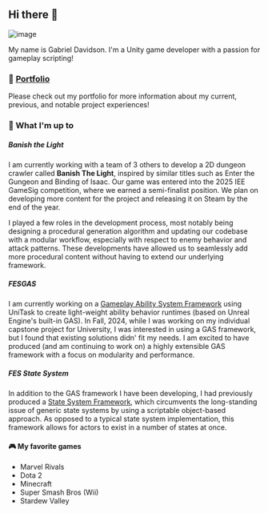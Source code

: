 ## Hi there 👋

![image](https://github.com/user-attachments/assets/bb4c66ea-614a-4929-a98c-cea50b02d3c2)

My name is Gabriel Davidson. I'm a Unity game developer with a passion for gameplay scripting!

### 📖 [Portfolio](https://gabriel-davidson-porfolio.webflow.io/)

Please check out my portfolio for more information about my current, previous, and notable project experiences!

### 🔭 What I'm up to
##### Banish the Light
I am currently working with a team of 3 others to develop a 2D dungeon crawler called **Banish The Light**, inspired by similar titles such as Enter the Gungeon and Binding of Isaac. Our game was entered into the 2025 IEE GameSig competition, where we earned a semi-finalist position. We plan on developing more content for the project and releasing it on Steam by the end of the year.

I played a few roles in the development process, most notably being designing a procedural generation algorithm and updating our codebase with a modular workflow, especially with respect to enemy behavior and attack patterns. These developments have allowed us to seamlessly add more procedural content without having to extend our underlying framework.

##### FESGAS
I am currently working on a [Gameplay Ability System Framework](https://github.com/gabedvdsn/FESGAS/tree/main) using UniTask to create light-weight ability behavior runtimes (based on Unreal Engine's built-in GAS). In Fall, 2024, while I was working on my individual capstone project for University, I was interested in using a GAS framework, but I found that existing solutions didn' fit my needs. I am excited to have produced (and am continuing to work on) a highly extensible GAS framework with a focus on modularity and performance.

##### FES State System
In addition to the GAS framework I have been developing, I had previously produced a [State System Framework]([url](https://github.com/gabedvdsn/FESStateSystem)), which circumvents the long-standing issue of generic state systems by using a scriptable object-based approach. As opposed to a typical state system implementation, this framework allows for actors to exist in a number of states at once.

#### 🎮 My favorite games

- Marvel Rivals
- Dota 2
- Minecraft
- Super Smash Bros (Wii)
- Stardew Valley

<!--
**gabedvdsn/gabedvdsn** is a ✨ _special_ ✨ repository because its `README.md` (this file) appears on your GitHub profile.

Here are some ideas to get you started:

- 🔭 I’m currently working on ...
- 🌱 I’m currently learning ...
- 👯 I’m looking to collaborate on ...
- 🤔 I’m looking for help with ...
- 💬 Ask me about ...
- 📫 How to reach me: ...
- 😄 Pronouns: ...
- ⚡ Fun fact: ...
-->
